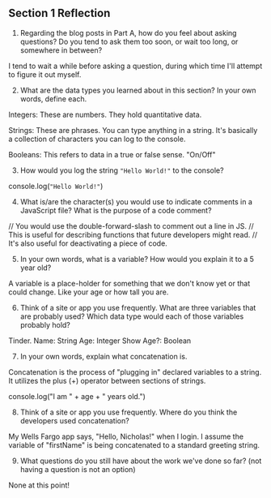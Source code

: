 ## Section 1 Reflection

1. Regarding the blog posts in Part A, how do you feel about asking questions? Do you tend to ask them too soon, or wait too long, or somewhere in between?

I tend to wait a while before asking a question, during which time I'll attempt to figure it out myself.

2. What are the data types you learned about in this section? In your own words, define each.

Integers: These are numbers. They hold quantitative data.

Strings: These are phrases. You can type anything in a string. It's basically a
collection of characters you can log to the console.

Booleans: This refers to data in a true or false sense. "On/Off"

3. How would you log the string `"Hello World!"` to the console?

console.log(`"Hello World!"`)

4. What is/are the character(s) you would use to indicate comments in a JavaScript file? What is the purpose of a code comment?

// You would use the double-forward-slash to comment out a line in JS.
// This is useful for describing functions that future developers might read.
// It's also useful for deactivating a piece of code.

5. In your own words, what is a variable? How would you explain it to a 5 year old?

A variable is a place-holder for something that we don't know yet or that could change. Like your age or how tall you are.

6. Think of a site or app you use frequently. What are three variables that are probably used? Which data type would each of those variables probably hold?

Tinder.
Name: String
Age: Integer
Show Age?: Boolean

7. In your own words, explain what concatenation is.

Concatenation is the process of "plugging in" declared variables to a string.
It utilizes the plus (+) operator between sections of strings.

console.log("I am " + age + " years old.")

8. Think of a site or app you use frequently. Where do you think the developers used concatenation?

My Wells Fargo app says, "Hello, Nicholas!" when I login. I assume the variable of "firstName" is being concatenated to a standard greeting string.

9. What questions do you still have about the work we've done so far? (not having a question is not an option)

None at this point!
